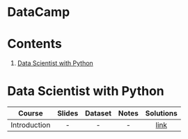 # DataCamp

# Contents
1. [Data Scientist with Python](#data-scientist-with-python)









# Data Scientist with Python
| Course | Slides | Dataset | Notes| Solutions |
| ------------- |:-------------:| :-----:| :-----:| :-----:|
| Introduction | - | - | - | [link](./data_science_tools/blob_datapane.ipynb)|
